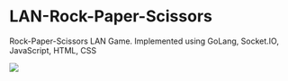 # LAN-Rock-Paper-Scissors
Rock-Paper-Scissors LAN Game. Implemented using GoLang, Socket.IO, JavaScript, HTML, CSS

![](https://user-images.githubusercontent.com/20670222/103177264-a6b82880-4881-11eb-909f-cac04e0f5af6.gif)


